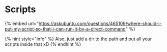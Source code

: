 # Scripts

{% embed url="https://askubuntu.com/questions/465109/where-should-i-put-my-script-so-that-i-can-run-it-by-a-direct-command" %}

{% hint style="info" %}
Also, just add a dir to the path and put all your scripts inside that xD
{% endhint %}
